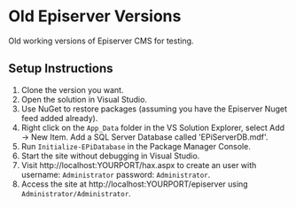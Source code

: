 # Old Episerver Versions
Old working versions of Episerver CMS for testing.

## Setup Instructions
1. Clone the version you want.
2. Open the solution in Visual Studio.
3. Use NuGet to restore packages (assuming you have the Episerver Nuget feed added already).
4. Right click on the `App_Data` folder in the VS Solution Explorer, select Add -> New Item. Add a SQL Server Database called 'EPiServerDB.mdf'.
5. Run `Initialize-EPiDatabase` in the Package Manager Console.
6. Start the site without debugging in Visual Studio.
7. Visit http://localhost:YOURPORT/hax.aspx to create an user with username: `Administrator` password: `Administrator`.
8. Access the site at http://localhost:YOURPORT/episerver using `Administrator/Administrator`.
